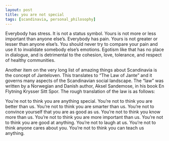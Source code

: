 ```yaml
---
layout: post
title: you are not special
tags: [scandinavia, personal_philosophy]
---
```

Everybody has stress. It is not a status symbol. Yours is not more or less important than anyone else’s. Everybody has pain. Yours is not greater or lesser than anyone else’s. You should never try to compare your pain and use it to invalidate somebody else’s emotions. Egotism like that has no place in dialogue, and is detrimental to the cohesion, love, tolerance, and respect of healthy communities.

Another item on the very long list of amazing things about Scandinavia is the concept of Janteloven. This translates to “The Law of Jante” and it governs many aspects of the Scandinavian social landscape. The “law” was written by a Norwegian and Danish author, Aksel Sandemose, in his book En Flytning Krysser Sitt Spor. The rough translation of the law is as follows:

You’re not to think you are anything special.
You’re not to think you are better than us.
You’re not to think you are smarter than us.
You’re not to convince yourself that you are as good as us.
You’re not to think you know more than us.
You’re not to think you are more important than us.
You’re not to think you are good at anything.
You’re not to laugh at us.
You’re not to think anyone cares about you.
You’re not to think you can teach us anything.
